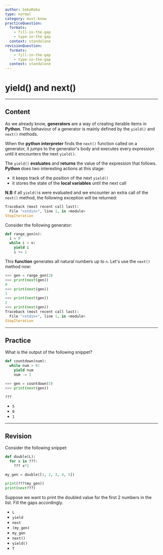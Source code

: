 ```yaml
---
author: SebaRaba
type: normal
category: must-know
practiceQuestion:
  formats:
    - fill-in-the-gap
    - type-in-the-gap
  context: standalone
revisionQuestion:
  formats:
    - fill-in-the-gap
    - type-in-the-gap
  context: standalone
---
```


# yield() and next()


---

## Content

As we already know, **generators** are a way of creating iterable items in **Python**. The behaviour of a generator is mainly defined by the `yield()` and `next()` methods.

When the **python interpreter** finds the `next()` function called on a generator, it jumps to the generator's body and executes every expression until it encounters the next `yield()`.

The `yield()` **evaluates** and **returns** the value of the expression that follows. **Python** does two interesting actions at this stage:

- it keeps track of the position of the next `yield()`
- it stores the state of the **local variables** until the next call

**N.B** if all `yield()`s were evaluated and we encounter an extra call of the `next()` method, the following exception will be returned:

```py
Traceback (most recent call last):
  File "<stdin>", line 1, in <module>
StopIteration
```

Consider the following generator:

```py
def range_gen(n):
  i = 0
  while i < n:
    yield i
    i += 1
```

This **function** generates all natural numbers up to `n`. Let's use the `next()` method now:

```py
>>> gen = range_gen(3)
>>> print(next(gen))
0
>>> print(next(gen))
1
>>> print(next(gen))
2
>>> print(next(gen))
Traceback (most recent call last):
  File "<stdin>", line 1, in <module>
StopIteration
```


---

## Practice

What is the output of the following snippet?

```py
def countdown(num):
  while num > 0:
    yield num
    num -= 1

>>> gen = countdown(5)
>>> print(next(gen))
```

```plain-text
???
```

- `5`
- `0`
- `1`


---

## Revision

Consider the following snippet:

```py
def double(L):
  for x in ???:
    ??? x*2

my_gen = double([1, 2, 3, 4, 5])

print(???(my_gen))
print(next???)
```

Suppose we want to print the doubled value for the first 2 numbers in the list. Fill the gaps accordingly.

- `L`
- `yield`
- `next`
- `(my_gen)`
- `my_gen`
- `next()`
- `yield()`
- `T`
 
